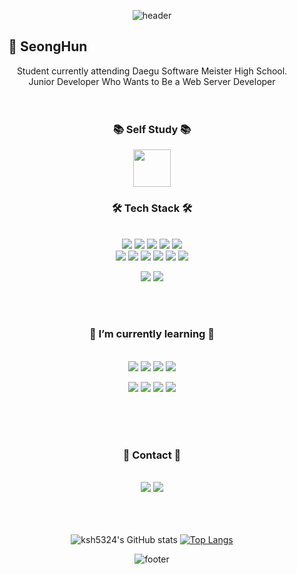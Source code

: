 <div align = center>
<!-- <div style="backgroundColor=000000"> -->
  
![header](https://capsule-render.vercel.app/api?type=slice&color=auto&height=150&section=header&text=ksh5324&fontSize=60&animation=fadeIn&fontColor=999)
<h2 align="center" fontSize="30px"><b>👋 SeongHun &nbsp&nbsp&nbsp&nbsp&nbsp&nbsp&nbsp&nbsp&nbsp&nbsp&nbsp&nbsp&nbsp&nbsp&nbsp&nbsp&nbsp&nbsp&nbsp&nbsp&nbsp&nbsp&nbsp&nbsp&nbsp&nbsp&nbsp&nbsp&nbsp&nbsp&nbsp&nbsp&nbsp&nbsp&nbsp&nbsp&nbsp&nbsp&nbsp&nbsp&nbsp&nbsp&nbsp&nbsp&nbsp&nbsp&nbsp&nbsp&nbsp&nbsp&nbsp&nbsp&nbsp&nbsp&nbsp&nbsp&nbsp&nbsp&nbsp&nbsp&nbsp&nbsp&nbsp&nbsp&nbsp&nbsp</b></h2>
<div align="center">
  <span>Student currently attending Daegu Software Meister High School.</span><br />
  <span>Junior Developer Who Wants to Be a Web Server Developer</span>
</div>
<br />
<!-- <hr width=90% /> -->
<br />
  
<h3 align="center"><b>📚 Self Study 📚</b></h3>
  
  <a href="https://github.com/Self-Study-Programing"><img src="https://seeklogo.com/images/W/webpack-logo-9E66EE203A-seeklogo.com.png" width="60" /></a>
  
  
<h3 align="center"><b>🛠 Tech Stack 🛠</b></h3>
<br />
<img src="https://img.shields.io/badge/Html5-E34F26?style=flat-square&logo=Html5&logoColor=white"/></a>
<img src="https://img.shields.io/badge/Css-1572B6?style=flat-square&logo=Css3&logoColor=white"/></a>
<img src="https://img.shields.io/badge/JavaScript-F7DF1E?style=flat-square&logo=JavaScript&logoColor=white"/></a>
<img src="https://img.shields.io/badge/Jquery-0769AD?style=flat-square&logo=Jquery&logoColor=white"/></a>
<img src="https://img.shields.io/badge/React-61DAFB?style=flat-square&logo=React&logoColor=white"/></a><br />
<img src="https://img.shields.io/badge/MySQL-4479A1?style=flat-square&logo=MySQL&logoColor=white"/></a>
<img src="https://img.shields.io/badge/Sass-CC6699?style=flat-square&logo=Sass&logoColor=white"/></a>
<img src="https://img.shields.io/badge/PostCSS-DD3A0A?style=flat-square&logo=PostCSS&logoColor=white"/></a>
<img src="https://img.shields.io/badge/C-A8B9CC?style=flat-square&logo=C&logoColor=white"/></a>
<img src="https://img.shields.io/badge/TypeScript-777BB4?style=flat-square&logo=TypeScript&logoColor=white"/></a>
<img src="https://img.shields.io/badge/Redux-764ABC?style=flat-square&logo=Redux&logoColor=white"/></a>

<img src="https://img.shields.io/badge/webpack-8DD6F9?style=flat-square&logo=webpack&logoColor=white"/></a>
<img src="https://img.shields.io/badge/MobX-FF9955?style=flat-square&logo=MobX&logoColor=white"/></a>

<br />
<br />

<h3 align="center"><b>🌱 I’m currently learning 🌱</b></h3>
<br />
<img src="https://img.shields.io/badge/React-61DAFB?style=flat-square&logo=React&logoColor=white"/></a>
<img src="https://img.shields.io/badge/JavaScript-F7DF1E?style=flat-square&logo=JavaScript&logoColor=white"/></a>
<img src="https://img.shields.io/badge/ReduxSaga-999999?style=flat-square&logo=Redux-saga&logoColor=white"/></a>
<img src="https://img.shields.io/badge/RxJS-B7178C?style=flat-square&logo=ReactiveX&logoColor=white"/></a>

<img src="https://img.shields.io/badge/Node.js-339933?style=flat-square&logo=Node.js&logoColor=white"/></a>
<img src="https://img.shields.io/badge/express-000000?style=flat-square&logo=express&logoColor=white"/></a>
<img src="https://img.shields.io/badge/Next.js-A86454?style=flat-square&logo=Next.js&logoColor=white"/></a>
<img src="https://img.shields.io/badge/Jest-C21325?style=flat-square&logo=Jest&logoColor=white"/></a>


<br />
<br />
<!-- <hr width=90% /> -->
<br />

<div>
  <h3><b>💬 Contact 💬</b></h3>
  <br />
  <a href="mailto:ksh5324@dgsw.hs.kr"><img src="https://img.shields.io/badge/Gmail-d14836?style=flat-square&logo=Gmail&logoColor=white&link=ksh5324@dgsw.hs.kr"/></a>
  <a href="https://seonghun-324.tistory.com/"><img src="https://img.shields.io/badge/Tistory-000000?style=flat-square&logo=Tvtime&logoColor=white&link=https://seonghun-324.tistory.com/"/></a>
</div>

<br />
<br />
<br />
<div display = flex>
  
![ksh5324's GitHub stats](https://github-readme-stats.vercel.app/api?username=ksh5324&theme=vuefy&show_icons=true)
[![Top Langs](https://github-readme-stats.vercel.app/api/top-langs/?username=ksh5324)](https://github.com/anuraghazra/github-readme-stats)
  
</div>
  
![footer](https://capsule-render.vercel.app/api?type=slice&color=auto&height=150&section=footer)
  
<!-- </div> -->
</div>
 <!-- 


<!--
**ksh5324/ksh5324** is a ✨ _special_ ✨ repository because its `README.md` (this file) appears on your GitHub profile.

Here are some ideas to get you started:

- 🔭 I’m currently working on ...
- 🌱 I’m currently learning ...
- 👯 I’m looking to collaborate on ...
- 🤔 I’m looking for help with ...
- 💬 Ask me about ...
- 📫 How to reach me: ...
- 😄 Pronouns: ...
- ⚡ Fun fact: ...
-->

